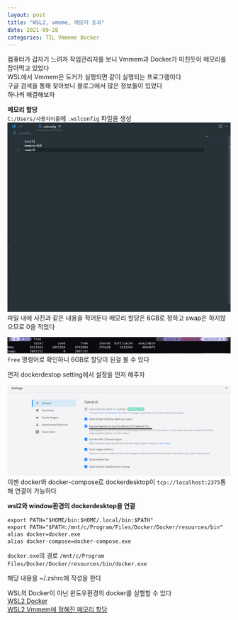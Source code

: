 ```yaml
---
layout: post
title: "WSL2, vmeme, 메모리 초과"
date: 2021-09-28
categories: TIL Vmmeme Docker
---
```


컴퓨터가 갑자기 느려져 작업관리자를 보니 Vmmem과 Docker가 미친듯이 메모리를 잡아먹고 있었다  
WSL에서 Vmmem은 도커가 실행되면 같이 실행되는 프로그램이다  
구글 검색을 통해 찾아보니 블로그에서 많은 정보들이 있었다  
하나씩 해결해보자

**메모리 할당**  
`C:/Users/사용자이름`에 `.wslconfig` 파일을 생성
![](https://raw.githubusercontent.com/Action2theFuture/Action2theFuture.github.io/main/_posts/Images/wslconfig.png)
파일 내에 사진과 같은 내용을 적어둔다
메모리 할당은 6GB로 정하고 swap은 하지않으므로 0을 적었다

![](https://raw.githubusercontent.com/Action2theFuture/Action2theFuture.github.io/main/_posts/Images/wslconfig2.png)
`free` 명령어로 확인하니 6GB로 할당이 된걸 볼 수 있다

먼저 dockerdestop setting에서 설정을 먼저 해주자

![](https://raw.githubusercontent.com/Action2theFuture/Action2theFuture.github.io/main/_posts/Images/dockerdesktop.png)
이젠 docker와 docker-compose로 dockerdesktop이 `tcp://localhost:2375`통해 연결이 가능하다

**wsl2와 window환경의 dockerdesktop을 연결**

```
export PATH="$HOME/bin:$HOME/.local/bin:$PATH"
export PATH="$PATH:/mnt/c/Program/Files/Docker/Docker/resources/bin"
alias docker=docker.exe
alias docker-compose=docker-compose.exe
```

`docker.exe`의 경로
`/mnt/c/Program Files/Docker/Docker/resources/bin/docker.exe`

해당 내용을 ~/.zshrc에 작성을 한다

WSL의 Docker이 아닌 윈도우환경의 docker를 실핼할 수 있다  
[WSL2 Docker](https://codeac.tistory.com/126)  
[WSL2 Vmmem에 정해진 메모리 할당](https://meaownworld.tistory.com/160)
